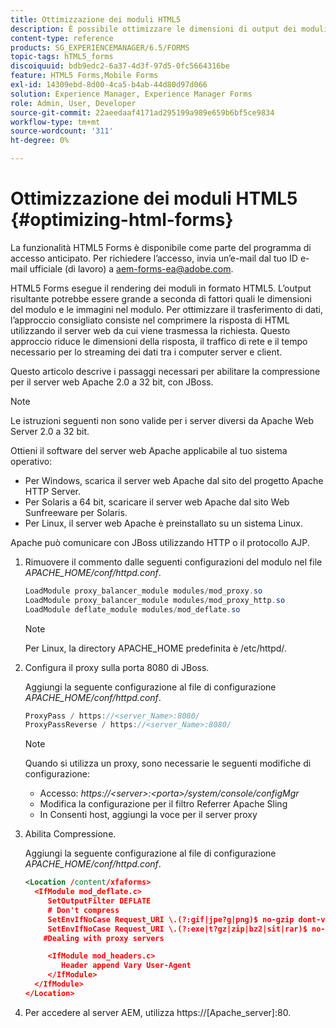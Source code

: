 ```yaml
---
title: Ottimizzazione dei moduli HTML5
description: È possibile ottimizzare le dimensioni di output dei moduli HTML5.
content-type: reference
products: SG_EXPERIENCEMANAGER/6.5/FORMS
topic-tags: hTML5_forms
discoiquuid: bdb9edc2-6a37-4d3f-97d5-0fc5664316be
feature: HTML5 Forms,Mobile Forms
exl-id: 14309ebd-8d00-4ca5-b4ab-44d80d97d066
solution: Experience Manager, Experience Manager Forms
role: Admin, User, Developer
source-git-commit: 22aeedaaf4171ad295199a989e659b6bf5ce9834
workflow-type: tm+mt
source-wordcount: '311'
ht-degree: 0%

---
```


# Ottimizzazione dei moduli HTML5 {#optimizing-html-forms}

<span class="preview"> La funzionalità HTML5 Forms è disponibile come parte del programma di accesso anticipato. Per richiedere l’accesso, invia un’e-mail dal tuo ID e-mail ufficiale (di lavoro) a aem-forms-ea@adobe.com.
</span>

HTML5 Forms esegue il rendering dei moduli in formato HTML5. L’output risultante potrebbe essere grande a seconda di fattori quali le dimensioni del modulo e le immagini nel modulo. Per ottimizzare il trasferimento di dati, l’approccio consigliato consiste nel comprimere la risposta di HTML utilizzando il server web da cui viene trasmessa la richiesta. Questo approccio riduce le dimensioni della risposta, il traffico di rete e il tempo necessario per lo streaming dei dati tra i computer server e client.

Questo articolo descrive i passaggi necessari per abilitare la compressione per il server web Apache 2.0 a 32 bit, con JBoss.

>[!NOTE]
>
>Le istruzioni seguenti non sono valide per i server diversi da Apache Web Server 2.0 a 32 bit.

Ottieni il software del server web Apache applicabile al tuo sistema operativo:

* Per Windows, scarica il server web Apache dal sito del progetto Apache HTTP Server.
* Per Solaris a 64 bit, scaricare il server web Apache dal sito Web Sunfreeware per Solaris.
* Per Linux, il server web Apache è preinstallato su un sistema Linux.

Apache può comunicare con JBoss utilizzando HTTP o il protocollo AJP.

1. Rimuovere il commento dalle seguenti configurazioni del modulo nel file *APACHE_HOME/conf/httpd.conf*.

   ```java
   LoadModule proxy_balancer_module modules/mod_proxy.so
   LoadModule proxy_balancer_module modules/mod_proxy_http.so
   LoadModule deflate_module modules/mod_deflate.so
   ```

   >[!NOTE]
   >
   >Per Linux, la directory APACHE_HOME predefinita è /etc/httpd/.

1. Configura il proxy sulla porta 8080 di JBoss.

   Aggiungi la seguente configurazione al file di configurazione *APACHE_HOME/conf/httpd.conf*.

   ```java
   ProxyPass / https://<server_Name>:8080/
   ProxyPassReverse / https://<server_Name>:8080/
   ```

   >[!NOTE]
   >
   >Quando si utilizza un proxy, sono necessarie le seguenti modifiche di configurazione:
   >
   >* Accesso: *https://&lt;server>:&lt;porta>/system/console/configMgr*
   >* Modifica la configurazione per il filtro Referrer Apache Sling
   >* In Consenti host, aggiungi la voce per il server proxy

1. Abilita Compressione.

   Aggiungi la seguente configurazione al file di configurazione *APACHE_HOME/conf/httpd.conf*.

   ```xml
   <Location /content/xfaforms>
     <IfModule mod_deflate.c>
        SetOutputFilter DEFLATE
        # Don't compress
        SetEnvIfNoCase Request_URI \.(?:gif|jpe?g|png)$ no-gzip dont-vary
        SetEnvIfNoCase Request_URI \.(?:exe|t?gz|zip|bz2|sit|rar)$ no-gzip dont-vary
       #Dealing with proxy servers
   
        <IfModule mod_headers.c>
           Header append Vary User-Agent
        </IfModule>
     </IfModule>
   </Location>
   ```

1. Per accedere al server AEM, utilizza https://[Apache_server]:80.

